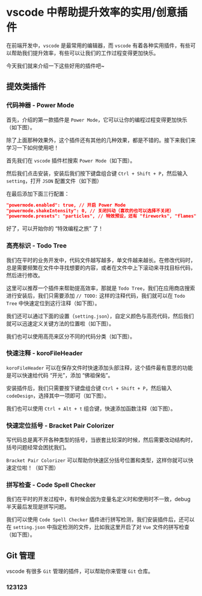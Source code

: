# vscode 中帮助提升效率的实用/创意插件

在前端开发中，`vscode` 是最常用的编辑器，而 `vscode` 有着各种实用插件，有些可以帮助我们提升效率，有些可以让我们的工作过程变得更加快乐。

今天我们就来介绍一下这些好用的插件吧~

## 提效类插件

### 代码神器 - Power Mode

首先，介绍的第一款插件是 `Power Mode`，它可以让你的编程过程变得更加快乐（如下图）。

除了上面那种效果外，这个插件还有其他的几种效果，都是不错的。接下来我们来学习一下如何使用吧！

首先我们在 `vscode` 插件栏搜索 `Power Mode`（如下图）。

然后我们点击安装，安装后我们按下键盘组合键 `Ctrl + Shift + P`，然后输入 `setting`，打开 `JSON` 配置文件（如下图）

在最后添加下面三行配置：

```json
"powermode.enabled": true, // 开启 Power Mode
"powermode.shakeIntensity": 0, // 关闭抖动（喜欢的也可以选择不关闭）
"powermode.presets": "particles", // 特效预设，还有 "fireworks", "flames", "magic", "clippy", "simple-rift", "exploding-rift"
```

好了，可以开始你的 “特效编程之旅” 了！

### 高亮标识 - Todo Tree

我们在平时的业务开发中，代码文件越写越多，单文件越来越长。在修改代码时，总是需要频繁在文件中寻找想要的内容，或者在文件中上下滚动来寻找目标代码，然后进行修改。

这里可以推荐一个插件来帮助提高效率，那就是 `Todo Tree`，我们在应用商店搜索进行安装后，我们只需要添加 `// TODO:` 这样的注释代码，我们就可以在 `Todo Tree` 中快速定位到这行注释（如下图）。

我们还可以通过下面的设置（`setting.json`），自定义颜色与高亮代码，然后我们就可以迅速定义关键方法的位置啦（如下图）。

我们也可以使用高亮来区分不同的代码分类（如下图）。


### 快速注释 - koroFileHeader

`koroFileHeader` 可以在保存文件时快速添加头部注释，这个插件最有意思的功能是可以快速给代码 “开光”，添加 “佛祖保佑”。

安装插件后，我们只需要按下键盘组合键 `Ctrl + Shift + P`，然后输入 `codeDesign`，选择其中一项即可（如下图）。

我们也可以使用 `Ctrl + Alt + t` 组合键，快速添加函数注释（如下图）。

### 快速定位括号 - Bracket Pair Colorizer

写代码总是离不开各种类型的括号，当嵌套比较深的时候，然后需要改动结构时，括号问题经常会困扰我们。

`Bracket Pair Colorizer` 可以帮助你快速区分括号位置和类型，这样你就可以快速定位啦！（如下图）

### 拼写检查 - Code Spell Checker

我们在平时的开发过程中，有时候会因为变量名定义时和使用时不一致，debug 半天最后发现是拼写问题。

我们可以使用 `Code Spell Checker` 插件进行拼写检测，我们安装插件后，还可以在 `setting.json` 中指定检测的文件，比如我这里开启了对 `Vue` 文件的拼写检查（如下图）。

## Git 管理

vscode 有很多 `Git` 管理的插件，可以帮助你来管理 `Git` 仓库。

### 123123
